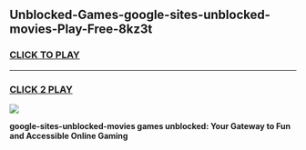 
## Unblocked-Games-google-sites-unblocked-movies-Play-Free-8kz3t
<h3>
<a href="https://premium76.site?title=google-sites-unblocked-movies&ref=18A1">CLICK TO PLAY</a></h3>
<hr>

<h3>
<a href="https://premium76.site?title=google-sites-unblocked-movies&ref=18A1">CLICK 2 PLAY</a>
  
</h3>

<a href="https://premium76.site?title=google-sites-unblocked-movies&ref=18A1"><img src="https://clearcache.store/games.png"></a>


**google-sites-unblocked-movies games unblocked: Your Gateway to Fun and Accessible Online Gaming**
